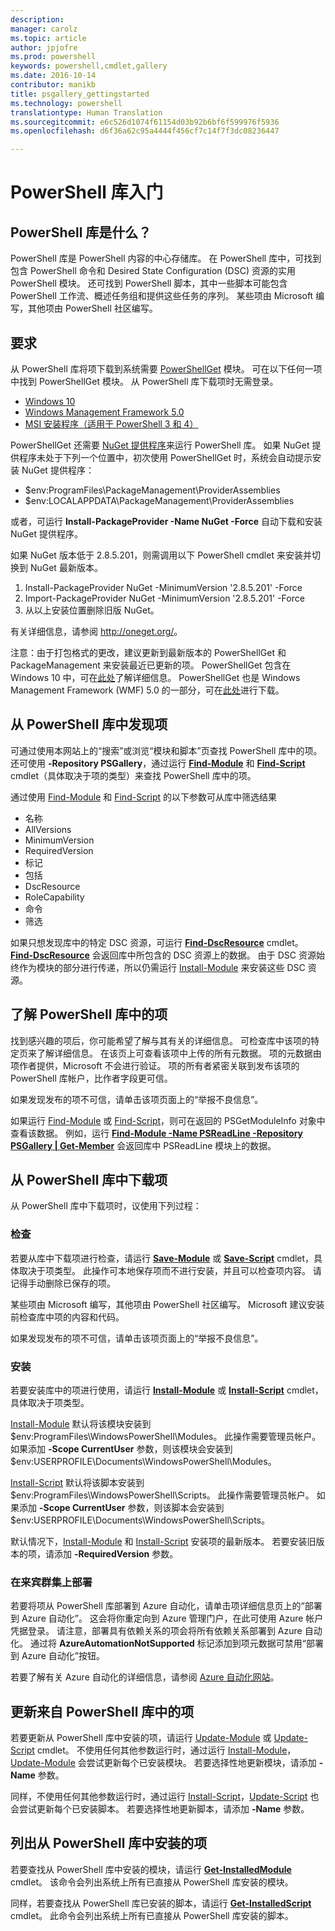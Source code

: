 ```yaml
---
description: 
manager: carolz
ms.topic: article
author: jpjofre
ms.prod: powershell
keywords: powershell,cmdlet,gallery
ms.date: 2016-10-14
contributor: manikb
title: psgallery_gettingstarted
ms.technology: powershell
translationtype: Human Translation
ms.sourcegitcommit: e6c526d1074f61154d03b92b6bf6f599976f5936
ms.openlocfilehash: d6f36a62c95a4444f456cf7c14f7f3dc08236447

---
```


# PowerShell 库入门

## PowerShell 库是什么？

PowerShell 库是 PowerShell 内容的中心存储库。
在 PowerShell 库中，可找到包含 PowerShell 命令和 Desired State Configuration (DSC) 资源的实用 PowerShell 模块。 还可找到 PowerShell 脚本，其中一些脚本可能包含 PowerShell 工作流、概述任务组和提供这些任务的序列。
某些项由 Microsoft 编写，其他项由 PowerShell 社区编写。

## 要求

从 PowerShell 库将项下载到系统需要 [PowerShellGet](http://go.microsoft.com/fwlink/?LinkID=760387&clcid=0x409) 模块。 可在以下任何一项中找到 PowerShellGet 模块。 从 PowerShell 库下载项时无需登录。

-   [Windows 10](http://go.microsoft.com/fwlink/?LinkID=624830&clcid=0x409)
-   [Windows Management Framework 5.0](http://go.microsoft.com/fwlink/?LinkId=398175)
-   [MSI 安装程序（适用于 PowerShell 3 和 4）](http://go.microsoft.com/fwlink/?LinkID=746217&clcid=0x409)

PowerShellGet 还需要 [NuGet 提供程序](http://go.microsoft.com/fwlink/?LinkId=722208)来运行 PowerShell 库。 如果 NuGet 提供程序未处于下列一个位置中，初次使用 PowerShellGet 时，系统会自动提示安装 NuGet 提供程序：

-   $env:ProgramFiles\\PackageManagement\\ProviderAssemblies
-   $env:LOCALAPPDATA\\PackageManagement\\ProviderAssemblies

或者，可运行 **Install-PackageProvider -Name NuGet -Force** 自动下载和安装 NuGet 提供程序。

  
如果 NuGet 版本低于 2.8.5.201，则需调用以下 PowerShell cmdlet 来安装并切换到 NuGet 最新版本。

1.  Install-PackageProvider NuGet -MinimumVersion '2.8.5.201' -Force
2.  Import-PackageProvider NuGet -MinimumVersion '2.8.5.201' -Force
3.  从以上安装位置删除旧版 NuGet。

有关详细信息，请参阅 <http://oneget.org/>。

  
注意：由于打包格式的更改，建议更新到最新版本的 PowerShellGet 和 PackageManagement 来安装最近已更新的项。 PowerShellGet 包含在 Windows 10 中，可在[此处](http://go.microsoft.com/fwlink/?LinkID=624830&clcid=0x409)了解详细信息。
PowerShellGet 也是 Windows Management Framework (WMF) 5.0 的一部分，可在[此处](http://go.microsoft.com/fwlink/?LinkId=398175)进行下载。

## 从 PowerShell 库中发现项

可通过使用本网站上的“搜索”或浏览“模块和脚本”页查找 PowerShell 库中的项。 还可使用 **-Repository PSGallery**，通过运行 [**Find-Module**](http://go.microsoft.com/fwlink/?LinkID=760387&clcid=0x409) 和 [**Find-Script**](http://go.microsoft.com/fwlink/?LinkID=760387&clcid=0x409) cmdlet（具体取决于项的类型）来查找 PowerShell 库中的项。

通过使用 [Find-Module](http://go.microsoft.com/fwlink/?LinkID=760387&clcid=0x409) 和 [Find-Script](http://go.microsoft.com/fwlink/?LinkID=760387&clcid=0x409) 的以下参数可从库中筛选结果

- 名称
- AllVersions
- MinimumVersion
- RequiredVersion
- 标记
- 包括
- DscResource
- RoleCapability
- 命令
- 筛选

如果只想发现库中的特定 DSC 资源，可运行 [**Find-DscResource**](http://go.microsoft.com/fwlink/?LinkID=760387&clcid=0x409) cmdlet。
[**Find-DscResource**](http://go.microsoft.com/fwlink/?LinkID=760387&clcid=0x409) 会返回库中所包含的 DSC 资源上的数据。 由于 DSC 资源始终作为模块的部分进行传递，所以仍需运行 [Install-Module](http://go.microsoft.com/fwlink/?LinkID=760387&clcid=0x409) 来安装这些 DSC 资源。

## 了解 PowerShell 库中的项

找到感兴趣的项后，你可能希望了解与其有关的详细信息。 可检查库中该项的特定页来了解详细信息。 在该页上可查看该项中上传的所有元数据。 项的元数据由项作者提供，Microsoft 不会进行验证。 项的所有者紧密关联到发布该项的 PowerShell 库帐户，比作者字段更可信。

如果发现发布的项不可信，请单击该项页面上的“举报不良信息”。

如果运行 [Find-Module](http://go.microsoft.com/fwlink/?LinkID=760387&clcid=0x409) 或 [Find-Script](http://go.microsoft.com/fwlink/?LinkID=760387&clcid=0x409)，则可在返回的 PSGetModuleInfo 对象中查看该数据。 例如，运行 [**Find-Module -Name PSReadLine -Repository PSGallery | Get-Member**](http://go.microsoft.com/fwlink/?LinkID=760387&clcid=0x409) 会返回库中 PSReadLine 模块上的数据。

## 从 PowerShell 库中下载项

从 PowerShell 库中下载项时，议使用下列过程：

### 检查

若要从库中下载项进行检查，请运行 [**Save-Module**](http://go.microsoft.com/fwlink/?LinkID=760387&clcid=0x409) 或 [**Save-Script**](http://go.microsoft.com/fwlink/?LinkID=760387&clcid=0x409) cmdlet，具体取决于项类型。 此操作可本地保存项而不进行安装，并且可以检查项内容。 请记得手动删除已保存的项。

某些项由 Microsoft 编写，其他项由 PowerShell 社区编写。 Microsoft 建议安装前检查库中项的内容和代码。

如果发现发布的项不可信，请单击该项页面上的“举报不良信息”。

### 安装

若要安装库中的项进行使用，请运行 [**Install-Module**](http://go.microsoft.com/fwlink/?LinkID=760387&clcid=0x409) 或 [**Install-Script**](http://go.microsoft.com/fwlink/?LinkID=760387&clcid=0x409) cmdlet，具体取决于项类型。

[Install-Module](http://go.microsoft.com/fwlink/?LinkID=760387&clcid=0x409) 默认将该模块安装到 $env:ProgramFiles\\WindowsPowerShell\\Modules。 此操作需要管理员帐户。 如果添加 **-Scope CurrentUser** 参数，则该模块会安装到 $env:USERPROFILE\\Documents\\WindowsPowerShell\\Modules。

[Install-Script](http://go.microsoft.com/fwlink/?LinkID=760387&clcid=0x409) 默认将该脚本安装到 $env:ProgramFiles\\WindowsPowerShell\\Scripts。 此操作需要管理员帐户。 如果添加 **-Scope CurrentUser** 参数，则该脚本会安装到 $env:USERPROFILE\\Documents\\WindowsPowerShell\\Scripts。

默认情况下，[Install-Module](http://go.microsoft.com/fwlink/?LinkID=760387&clcid=0x409) 和 [Install-Script](http://go.microsoft.com/fwlink/?LinkID=760387&clcid=0x409) 安装项的最新版本。 若要安装旧版本的项，请添加 **-RequiredVersion** 参数。

### 在来宾群集上部署

若要将项从 PowerShell 库部署到 Azure 自动化，请单击项详细信息页上的“部署到 Azure 自动化”。 这会将你重定向到 Azure 管理门户，在此可使用 Azure 帐户凭据登录。 请注意，部署具有依赖关系的项会将所有依赖关系部署到 Azure 自动化。 通过将 **AzureAutomationNotSupported** 标记添加到项元数据可禁用“部署到 Azure 自动化”按钮。

若要了解有关 Azure 自动化的详细信息，请参阅 [Azure 自动化网站](http://azure.microsoft.com/en-us/services/automation/)。

## 更新来自 PowerShell 库中的项

若要更新从 PowerShell 库中安装的项，请运行 [Update-Module](http://go.microsoft.com/fwlink/?LinkID=760387&clcid=0x409) 或 [Update-Script](http://go.microsoft.com/fwlink/?LinkID=760387&clcid=0x409) cmdlet。 不使用任何其他参数运行时，通过运行 [Install-Module](http://go.microsoft.com/fwlink/?LinkID=760387&clcid=0x409)，[Update-Module](http://go.microsoft.com/fwlink/?LinkID=760387&clcid=0x409) 会尝试更新每个已安装模块。
若要选择性地更新模块，请添加 **-Name** 参数。

同样，不使用任何其他参数运行时，通过运行 [Install-Script](http://go.microsoft.com/fwlink/?LinkID=760387&clcid=0x409)，[Update-Script](http://go.microsoft.com/fwlink/?LinkID=760387&clcid=0x409) 也会尝试更新每个已安装脚本。
若要选择性地更新脚本，请添加 **-Name** 参数。

## 列出从 PowerShell 库中安装的项

若要查找从 PowerShell 库中安装的模块，请运行 [**Get-InstalledModule**](http://go.microsoft.com/fwlink/?LinkID=760387&clcid=0x409) cmdlet。 该命令会列出系统上所有已直接从 PowerShell 库安装的模块。

同样，若要查找从 PowerShell 库已安装的脚本，请运行 [**Get-InstalledScript**](http://go.microsoft.com/fwlink/?LinkID=760387&clcid=0x409) cmdlet。 此命令会列出系统上所有已直接从 PowerShell 库安装的脚本。




<!--HONumber=Oct16_HO2-->



